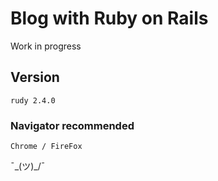 # Blog with Ruby on Rails
Work in progress


## Version
```
rudy 2.4.0
```
### Navigator recommended
```
Chrome / FireFox
```

¯\_(ツ)_/¯
